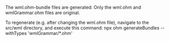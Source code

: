The wml.ohm-bundle files are generated:  Only the wml.ohm and wmlGrammar.ohm files are original.

To regenerate (e.g. after changing the wml.ohm file), navigate to the src/wml directory, and
execute this command:  npx ohm generateBundles --withTypes 'wmlGrammar/*.ohm'